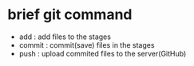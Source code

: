 # brief git command

- add : add files to the stages
- commit : commit(save) files in the stages
- push : upload commited files to the server(GitHub)
